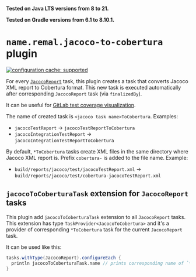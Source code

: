 **Tested on Java LTS versions from <!--property:java-runtime.min-version-->8<!--/property--> to <!--property:java-runtime.max-version-->21<!--/property-->.**

**Tested on Gradle versions from <!--property:gradle-api.min-version-->6.1<!--/property--> to <!--property:gradle-api.max-version-->8.10.1<!--/property-->.**

# `name.remal.jacoco-to-cobertura` plugin

[![configuration cache: supported](https://img.shields.io/static/v1?label=configuration%20cache&message=supported&color=success)](https://docs.gradle.org/current/userguide/configuration_cache.html)

For every [`JacocoReport`](https://docs.gradle.org/current/javadoc/org/gradle/testing/jacoco/tasks/JacocoReport.html) task,
this plugin creates a task that converts Jacoco XML report to Cobertura format.
This new task is executed automatically after corresponding `JacocoReport` task (via `finalizedBy`).

It can be useful for [GitLab test coverage visualization](https://docs.gitlab.com/ee/ci/testing/test_coverage_visualization.html).

The name of created task is `<jacoco task name>ToCobertura`. Examples:

* `jacocoTestReport` -> `jacocoTestReportToCobertura`
* `jacocoIntegrationTestReport` -> `jacocoIntegrationTestReportToCobertura`

By default, `*ToCobertura` tasks create XML files in the same directory where Jacoco XML report is.
Prefix `cobertura-` is added to the file name.
Example:

* `build/reports/jacoco/test/jacocoTestReport.xml` -> `build/reports/jacoco/test/cobertura-jacocoTestReport.xml`

## `jacocoToCoberturaTask` extension for `JacocoReport` tasks

This plugin add `jacocoToCoberturaTask` extension to all `JacocoReport` tasks.
This extension has type `TaskProvider<JacocoToCobertura>`
and it's a provider of corresponding `*ToCobertura` task for the current `JacocoReport` task.

It can be used like this:

```groovy
tasks.withType(JacocoReport).configureEach {
  println jacocoToCoberturaTask.name // prints corresponding name of `*ToCobertura` task
}
```
